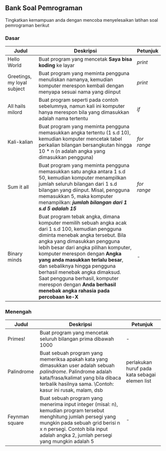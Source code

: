## Bank Soal Pemrograman 

Tingkatkan kemampuan anda dengan mencoba menyelesaikan latihan soal pemrograman berikut

### Dasar

| Judul | Deskripsi | Petunjuk |
| ----- | --------- | -------- |
| Hello World | Buat program yang mencetak **Saya bisa koding** ke layar | *print* |
| Greetings, my loyal subject | Buat program yang meminta pengguna menuliskan namanya, kemudian komputer merespon kembali dengan menyapa sesuai nama yang diinput | *print* |
| All hails milord | Buat program seperti pada contoh sebelumnya, namun kali ini komputer hanya merespon bila yang dimasukkan adalah nama tertentu | *if* |
| Kali-kalian | Buat program yang meminta pengguna memasukkan angka tertentu (1 s.d 10), kemudian komputer mencetak tabel perkalian bilangan bersangkutan hingga 10 * n (n adalah angka yang dimasukkan pengguna) | *for* *range* |
| Sum it all | Buat program yang meminta pengguna memasukkan satu angka antara 1 s.d 50, kemudian komputer menampilkan jumlah seluruh bilangan dari 1 s.d bilangan yang diinput. Misal, pengguna memasukkan 5, maka komputer menampilkan: ***jumlah bilangan dari 1 s.d 5 adalah 15*** | *for* *range* |s
| Binary minds | Buat program tebak angka, dimana komputer memilih sebuah angka acak dari 1 s.d 100, kemudian pengguna diminta menebak angka tersebut. Bila angka yang dimasukkan pengguna lebih besar dari angka pilihan komputer, komputer merespon dengan **Angka yang anda masukkan terlalu besar**, dan sebaliknya hingga pengguna berhasil menebak angka dimaksud. Saat pengguna berhasil, komputer merespon dengan **Anda berhasil menebak angka rahasia pada percobaan ke-X** | - |

### Menengah ###

| Judul | Deskripsi | Petunjuk |
| ----- | --------- | -------- |
| Primes! | Buat program yang mencetak seluruh bilangan prima dibawah 1000 | - |
| Palindrome | Buat sebuah program yang memeriksa apakah kata yang dimasukkan user adalah sebuah *palindrome*. Palindrome adalah kata/frasa/kalimat yang bila dibaca terbalik hasilnya sama. \Contoh: kasur ini rusak, malam, dsb | perlakukan huruf pada kata sebagai elemen list |
| Feynman square | Buat sebuah program yang menerima input integer (misal: n), kemudian program tersebut menghitung jumlah persegi yang mungkin pada sebuah grid berisi n x n persegi. Contoh bila input adalah angka 2, jumlah persegi yang mungkin adalah 5 | - |
